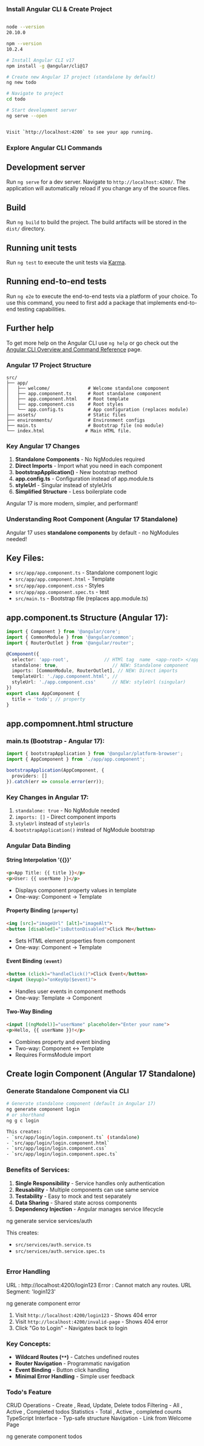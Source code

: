 
### Install Angular CLI & Create Project
```bash

node --version
20.10.0

npm --version
10.2.4

# Install Angular CLI v17
npm install -g @angular/cli@17

# Create new Angular 17 project (standalone by default)
ng new todo

# Navigate to project
cd todo

# Start development server
ng serve --open


Visit `http://localhost:4200` to see your app running.

```

### Explore Angular CLI Commands

## Development server

Run `ng serve` for a dev server. Navigate to `http://localhost:4200/`. The application will automatically reload if you change any of the source files.

## Build

Run `ng build` to build the project. The build artifacts will be stored in the `dist/` directory.

## Running unit tests

Run `ng test` to execute the unit tests via [Karma](https://karma-runner.github.io).

## Running end-to-end tests

Run `ng e2e` to execute the end-to-end tests via a platform of your choice. To use this command, you need to first add a package that implements end-to-end testing capabilities.

## Further help

To get more help on the Angular CLI use `ng help` or go check out the [Angular CLI Overview and Command Reference](https://angular.io/cli) page.




### Angular 17 Project Structure

```
src/
├── app/
│   ├── welcome/              # Welcome standalone component
│   ├── app.component.ts      # Root standalone component
│   ├── app.component.html    # Root template
│   ├── app.component.css     # Root styles
│   └── app.config.ts         # App configuration (replaces module)
├── assets/                   # Static files
├── environments/             # Environment configs
├── main.ts                   # Bootstrap file (no module)
└── index.html               # Main HTML file.

```


### Key Angular 17 Changes

1. **Standalone Components** - No NgModules required
2. **Direct Imports** - Import what you need in each component
3. **bootstrapApplication()** - New bootstrap method
4. **app.config.ts** - Configuration instead of app.module.ts
5. **styleUrl** - Singular instead of styleUrls
6. **Simplified Structure** - Less boilerplate code



Angular 17 is more modern, simpler, and performant!



###  Understanding Root Component (Angular 17 Standalone)

Angular 17 uses **standalone components** by default - no NgModules needed!

## Key Files:
- `src/app/app.component.ts` - Standalone component logic
- `src/app/app.component.html` - Template
- `src/app/app.component.css` - Styles
- `src/app/app.component.spec.ts` - test
- `src/main.ts` - Bootstrap file (replaces app.module.ts)

## app.component.ts Structure (Angular 17):
```typescript
import { Component } from '@angular/core';
import { CommonModule } from '@angular/common';
import { RouterOutlet } from '@angular/router';

@Component({
  selector: 'app-root',             // HTMl tag  name  <app-root> </app-root> -- > index.html
  standalone: true,                    // NEW: Standalone component
  imports: [CommonModule, RouterOutlet], // NEW: Direct imports
  templateUrl: './app.component.html', // 
  styleUrl: './app.component.css'      // NEW: styleUrl (singular)
})
export class AppComponent {
  title = 'todo'; // property
}
```

##  app.compomnent.html structure 
<div>
  <router-outlet></router-outlet>
</div>


### main.ts (Bootstrap - Angular 17):
```typescript
import { bootstrapApplication } from '@angular/platform-browser';
import { AppComponent } from './app/app.component';

bootstrapApplication(AppComponent, {
  providers: []
}).catch(err => console.error(err));
```

### Key Changes in Angular 17:
1. `standalone: true` - No NgModule needed
2. `imports: []` - Direct component imports
3. `styleUrl` instead of `styleUrls`
4. `bootstrapApplication()` instead of NgModule bootstrap


### Angular Data Binding 

#### String Interpolation '{{}}'
```html
<p>App Title: {{ title }}</p>
<p>User: {{ userName }}</p>
```
- Displays component property values in template
- One-way: Component → Template

#### Property Binding `[property]`
```html
<img [src]="imageUrl" [alt]="imageAlt">
<button [disabled]="isButtonDisabled">Click Me</button>
```
- Sets HTML element properties from component
- One-way: Component → Template

#### Event Binding `(event)`
```html
<button (click)="handleClick()">Click Event</button>
<input (keyup)="onKeyUp($event)">
```
- Handles user events in component methods
- One-way: Template → Component

#### Two-Way Binding
```html
<input [(ngModel)]="userName" placeholder="Enter your name">
<p>Hello, {{ userName }}!</p>
```
- Combines property and event binding
- Two-way: Component ↔ Template
- Requires FormsModule import

##  Create login Component (Angular 17 Standalone)

### Generate Standalone Component via CLI
```bash
# Generate standalone component (default in Angular 17)
ng generate component login
# or shorthand
ng g c login

This creates:
- `src/app/login/login.component.ts` (standalone)
- `src/app/login/login.component.html`
- `src/app/login/login.component.css`
- `src/app/login/login.component.spec.ts`

```

### Benefits of Services:
1. **Single Responsibility** - Service handles only authentication
2. **Reusability** - Multiple components can use same service
3. **Testability** - Easy to mock and test separately
4. **Data Sharing** - Shared state across components
5. **Dependency Injection** - Angular manages service lifecycle

ng generate service services/auth

This creates:
- `src/services/auth.service.ts` 
- `src/services/auth.service.spec.ts`

```
```
###  Error Handling
URL : http://localhost:4200/login123
Error : Cannot match any routes. URL Segment: 'login123'

ng generate component error


1. Visit `http://localhost:4200/login123` - Shows 404 error
2. Visit `http://localhost:4200/invalid-page` - Shows 404 error
3. Click "Go to Login" - Navigates back to login

### Key Concepts:
- **Wildcard Routes (`**`)** - Catches undefined routes
- **Router Navigation** - Programmatic navigation
- **Event Binding** - Button click handling
- **Minimal Error Handling** - Simple user feedback


### Todo's Feature

  CRUD Operations - Create , Read, Update, Delete todos
  Filtering - All , Active , Completed todos
  Statistics - Total , Active , completed counts
  TypeScript Interface - Typ-safe structure
  Navigation - Link from Welcome Page

  ng generate component todos
